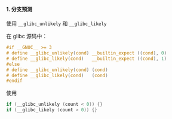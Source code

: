 #### 1. 分支预测

使用 `__glibc_unlikely` 和 `__glibc_likely` 

在 glibc 源码中：

```c
#if __GNUC__ >= 3
# define __glibc_unlikely(cond)	__builtin_expect ((cond), 0)
# define __glibc_likely(cond)	__builtin_expect ((cond), 1)
#else
# define __glibc_unlikely(cond)	(cond)
# define __glibc_likely(cond)	(cond)
#endif
```

使用

```c
if (__glibc_unlikely (count < 0)) {}
if (__glibc_likely (count > 0)) {}
```

